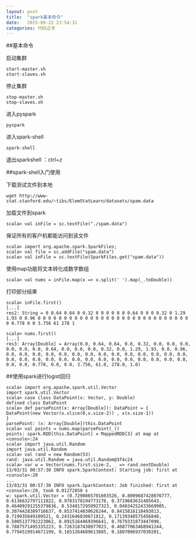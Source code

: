 ```yaml
---
layout: post
title:  "spark基本命令"
date:   2015-09-22 23:54:31
categories: 代码之术
---
```

##基本命令 

启动集群 

    start-master.sh
    start-slaves.sh

停止集群
    
    stop-master.sh
    stop-slaves.sh

进入pyspark 

    pyspark

进入spark-shell 

    spark-shell 

退出sparkshell ：ctrl+z  

##spark-shell入门使用 

下载测试文件到本地 

    wget http://www-stat.stanford.edu/~tibs/ElemStatLearn/datasets/spam.data  

加载文件到spark 

    scala> val inFile = sc.textFile("./spam.data")

保证所有的客户机都能访问到该文件 

    scala> import org.apache.spark.SparkFiles;
    scala> val file = sc.addFile("spam.data")
    scala> val inFile = sc.textFile(SparkFiles.get("spam.data"))

使用map功能将文本转化成数字数组  

    scala> val nums = inFile.map(x => x.split(' ').map(_.toDouble)) 

打印部分结果 

    scala> inFile.first()
    [...]
    res2: String = 0 0.64 0.64 0 0.32 0 0 0 0 0 0 0.64 0 0 0 0.32 0 1.29
    1.93 0 0.96 0 0 0 0 0 0 0 0 0 0 0 0 0 0 0 0 0 0 0 0 0 0 0 0 0 0 0 0 0
    0 0.778 0 0 3.756 61 278 1 

    scala> nums.first()
    [...]
    res3: Array[Double] = Array(0.0, 0.64, 0.64, 0.0, 0.32, 0.0, 0.0, 0.0,
    0.0, 0.0, 0.0, 0.64, 0.0, 0.0, 0.0, 0.32, 0.0, 1.29, 1.93, 0.0, 0.96,
    0.0, 0.0, 0.0, 0.0, 0.0, 0.0, 0.0, 0.0, 0.0, 0.0, 0.0, 0.0, 0.0, 0.0,
    0.0, 0.0, 0.0, 0.0, 0.0, 0.0, 0.0, 0.0, 0.0, 0.0, 0.0, 0.0, 0.0, 0.0,
    0.0, 0.0, 0.778, 0.0, 0.0, 3.756, 61.0, 278.0, 1.0)

##使用spark进行logist回归 

    scala> import org.apache.spark.util.Vector
    import spark.util.Vector
    scala> case class DataPoint(x: Vector, y: Double)
    defined class DataPoint
    scala> def parsePoint(x: Array[Double]): DataPoint = {
    DataPoint(new Vector(x.slice(0,x.size-2)) , x(x.size-1))
    }
    parsePoint: (x: Array[Double])this.DataPoint
    scala> val points = nums.map(parsePoint(_))
    points: spark.RDD[this.DataPoint] = MappedRDD[3] at map at
    <console>:24
    scala> import java.util.Random
    import java.util.Random
    scala> val rand = new Random(53)
    rand: java.util.Random = java.util.Random@3f4c24
    scala> var w = Vector(nums.first.size-2, _ => rand.nextDouble)
    13/03/31 00:57:30 INFO spark.SparkContext: Starting job: first at
    <console>:20
    ...
    13/03/31 00:57:30 INFO spark.SparkContext: Job finished: first at
    <console>:20, took 0.01272858 s
    w: spark.util.Vector = (0.7290865701603526, 0.8009687428076777,
    0.6136632797111822, 0.9783178194773176, 0.3719683631485643,
    0.46409291255379836, 0.5340172959927323, 0.04034252433669905,
    0.3074428389716637, 0.8537414030626244, 0.8415816118493813,
    0.719935849109521, 0.2431646830671812, 0.17139348575456848,
    0.5005137792223062, 0.8915164469396641, 0.7679331873447098,
    0.7887571495335223, 0.7263187438977023, 0.40877063468941244,
    0.7794519914671199, 0.1651264689613885, 0.1807006937030201,
    



